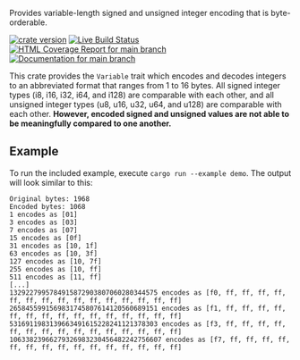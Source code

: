 Provides variable-length signed and unsigned integer encoding that is
byte-orderable.

[![crate version](https://img.shields.io/crates/v/ordered-varint.svg)](https://crates.io/crates/ordered-varint)
[![Live Build Status](https://img.shields.io/github/workflow/status/khonsulabs/ordered-varint/Tests/main)](https://github.com/khonsulabs/ordered-varint/actions?query=workflow:Tests)
[![HTML Coverage Report for `main` branch](https://khonsulabs.github.io/ordered-varint/coverage/badge.svg)](https://khonsulabs.github.io/ordered-varint/coverage/)
[![Documentation for `main` branch](https://img.shields.io/badge/docs-main-informational)](https://khonsulabs.github.io/ordered-varint/main/ordered_varint/)

This crate provides the `Variable` trait which encodes and decodes integers to
an abbreviated format that ranges from 1 to 16 bytes. All signed integer types
(i8, i16, i32, i64, and i128) are comparable with each other, and all unsigned
integer types (u8, u16, u32, u64, and u128) are comparable with each other.
**However, encoded signed and unsigned values are not able to be meaningfully
compared to one another.**

## Example

To run the included example, execute `cargo run --example demo`. The output will
look similar to this:

```text
Original bytes: 1968
Encoded bytes: 1068
1 encodes as [01]
3 encodes as [03]
7 encodes as [07]
15 encodes as [0f]
31 encodes as [10, 1f]
63 encodes as [10, 3f]
127 encodes as [10, 7f]
255 encodes as [10, ff]
511 encodes as [11, ff]
[...]
1329227995784915872903807060280344575 encodes as [f0, ff, ff, ff, ff, ff, ff, ff, ff, ff, ff, ff, ff, ff, ff, ff]
2658455991569831745807614120560689151 encodes as [f1, ff, ff, ff, ff, ff, ff, ff, ff, ff, ff, ff, ff, ff, ff, ff]
5316911983139663491615228241121378303 encodes as [f3, ff, ff, ff, ff, ff, ff, ff, ff, ff, ff, ff, ff, ff, ff, ff]
10633823966279326983230456482242756607 encodes as [f7, ff, ff, ff, ff, ff, ff, ff, ff, ff, ff, ff, ff, ff, ff, ff]
```
